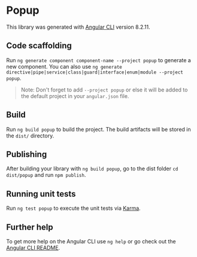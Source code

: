 # Popup

This library was generated with [Angular CLI](https://github.com/angular/angular-cli) version 8.2.11.

## Code scaffolding

Run `ng generate component component-name --project popup` to generate a new component. You can also use `ng generate directive|pipe|service|class|guard|interface|enum|module --project popup`.
> Note: Don't forget to add `--project popup` or else it will be added to the default project in your `angular.json` file. 

## Build

Run `ng build popup` to build the project. The build artifacts will be stored in the `dist/` directory.

## Publishing

After building your library with `ng build popup`, go to the dist folder `cd dist/popup` and run `npm publish`.

## Running unit tests

Run `ng test popup` to execute the unit tests via [Karma](https://karma-runner.github.io).

## Further help

To get more help on the Angular CLI use `ng help` or go check out the [Angular CLI README](https://github.com/angular/angular-cli/blob/master/README.md).
